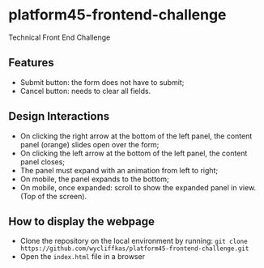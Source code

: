 # platform45-frontend-challenge
Technical Front End Challenge

## Features
- Submit button: the form does not have to submit;
- Cancel button: needs to clear all fields.

## Design Interactions
- On clicking the right arrow at the bottom of the left panel, the content panel (orange) slides open over the form;
- On clicking the left arrow at the bottom of the left panel, the content panel closes;
- The panel must expand with an animation from left to right;
- On mobile, the panel expands to the bottom;
- On mobile, once expanded: scroll to show the expanded panel in view. (Top of the screen).

## How to display the webpage
- Clone the repository on the local environment by running:
  `git clone https://github.com/wycliffkas/platform45-frontend-challenge.git`
- Open the `index.html` file in a browser

